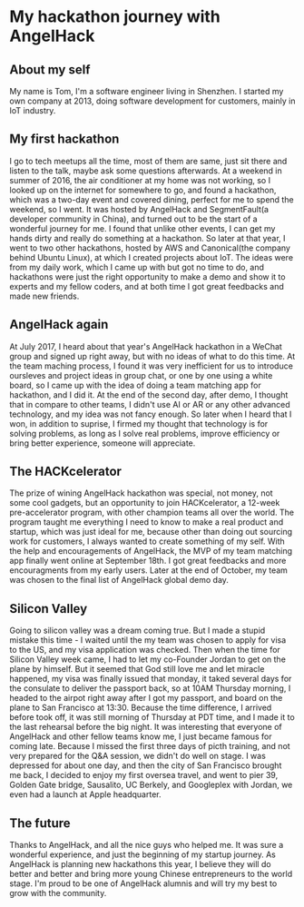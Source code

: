 # My hackathon journey with AngelHack
## About my self
My name is Tom, I'm a software engineer living in Shenzhen. I started my own company at 2013, doing software development for customers, mainly in IoT industry.
## My first hackathon
I go to tech meetups all the time, most of them are same, just sit there and listen to the talk, maybe ask some questions afterwards. At a weekend in summer of 2016, the air conditioner at my home was not working, so I looked up on the internet for somewhere to go, and found a hackathon, which was a two-day event and covered dining, perfect for me to spend the weekend, so I went. It was hosted by AngelHack and SegmentFault(a developer community in China), and turned out to be the start of a wonderful journey for me. I found that unlike other events, I can get my hands dirty and really do something at a hackathon.
So later at that year, I went to two other hackathons, hosted by AWS and Canonical(the company behind Ubuntu Linux), at which I created projects about IoT. The ideas were from my daily work, which I came up with but got no time to do, and hackathons were just the right opportunity to make a demo and show it to experts and my fellow coders, and at both time I got great feedbacks and made new friends.
## AngelHack again
At July 2017, I heard about that year's AngelHack hackathon in a WeChat group and signed up right away, but with no ideas of what to do this time. At the team maching process, I found it was very inefficient for us to introduce oursleves and project ideas in group chat, or one by one using a white board, so I came up with the idea of doing a team matching app for hackathon, and I did it. At the end of the second day, after demo, I thought that in compare to other teams, I didn't use AI or AR or any other advanced technology, and my idea was not fancy enough. So later when I heard that I won, in addition to suprise, I firmed my thought that technology is for solving problems, as long as I solve real problems, improve efficiency or bring better experience, someone will appreciate.
## The HACKcelerator
The prize of wining AngelHack hackathon was special, not money, not some cool gadgets, but an opportunity to join HACKcelerator, a 12-week pre-accelerator program, with other champion teams all over the world. The program taught me everything I need to know to make a real product and startup, which was just ideal for me, because other than doing out sourcing work for customers, I always wanted to create something of my self. With the help and encouragements of AngelHack, the MVP of my team matching app finally went online at September 18th. I got great feedbacks and more encouragments from my early users. Later at the end of October, my team was chosen to the final list of AngelHack global demo day.
## Silicon Valley
Going to silicon valley was a dream coming true. But I made a stupid mistake this time - I waited until the my team was chosen to apply for visa to the US, and my visa application was checked. Then when the time for Silicon Valley week came, I had to let my co-Founder Jordan to get on the plane by himself. But it seemed that God still love me and let miracle happened, my visa was finally issued that monday, it taked several days for the consulate to deliver the passport back, so at 10AM Thursday morning, I headed to the airpot right away after I got my passport, and board on the plane to San Francisco at 13:30. Because the time difference, I arrived before took off, it was still morning of Thursday at PDT time, and I made it to the last rehearsal before the big night. It was interesting that everyone of AngelHack and other fellow teams know me, I just became famous for coming late.
Because I missed the first three days of picth training, and not very prepared for the Q&A session, we didn't do well on stage. I was depressed for about one day, and then the city of San Francisco brought me back, I decided to enjoy my first oversea travel, and went to pier 39, Golden Gate bridge, Sausalito, UC Berkely, and Googleplex with Jordan, we even had a launch at Apple headquarter.
## The future
Thanks to AngelHack, and all the nice guys who helped me. It was sure a wonderful experience, and just the beginning of my startup journey. As AngelHack is planning new hackathons this year, I believe they will do better and better and bring more young Chinese entrepreneurs to the world stage. I'm proud to be one of AngelHack alumnis and will try my best to grow with the community.